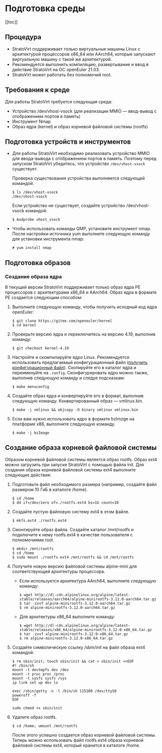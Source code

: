 # Подготовка среды

\[\[toc]]

## Процедура

- StratoVirt поддерживает только виртуальные машины Linux с архитектурой процессоров x86\_64 или AArch64, которые запускают виртуальную машину с такой же архитектурой.
- Рекомендуется выполнить компиляцию, развертывание и ввод в действие StratoVirt на ОС openEuler 21.03.
- StratoVirt может работать без полномочий root.

## Требования к среде

Для работы StratoVirt требуется следующая среда:

- Устройство /dev/vhost-vsock (для реализации MMIO — ввод-вывод с отображением портов в память)
- Инструмент Nmap
- Образ ядра (kernel) и образ корневой файловой системы (rootfs)

## Подготовка устройств и инструментов

- Для работы StratoVirt необходимо реализовать устройство MMIO для ввода-вывода с отображением портов в память. Поэтому перед запуском StratoVirt убедитесь, что устройство `/dev/vhost-vsock` существует.
  
  Проверка существования устройства выполняется следующей командой.
  
  ```
  $ ls /dev/vhost-vsock
  /dev/vhost-vsock
  ```
  
  Если устройство не существует, создайте устройство /dev/vhost-vsock командой:
  
  ```
  $ modprobe vhost_vsock
  ```

- Чтобы использовать команды QMP, установите инструмент nmap. После настройки источника yum выполните следующую команду для установки инструмента nmap:
  
  ```
  # yum install nmap
  ```

## Подготовка образов

### Создание образа ядра

В текущей версии StratoVirt поддерживает только образ ядра РЕ процессоров с архитектурами x86\_64 и AArch64. Образ ядра в формате РЕ создается следующим способом:

1. Выполните следующую команду, чтобы получить исходный код ядра openEuler:
   
   ```
   $ git clone https://gitee.com/openeuler/kernel
   $ cd kernel
   ```

2. Проверьте версию ядра и переключитесь на версию 4.19, выполнив команду:
   
   ```
   $ git checkout kernel-4.19
   ```

3. Настройте и скомпилируйте ядро Linux. Рекомендуется использовать предлагаемый конфигурационный файл ([получить конфигурационный файл](https://gitee.com/openeuler/stratovirt/tree/master/docs/kernel_config)). Скопируйте его в каталог ядра и переименуйте на `.config`. Сконфигурировать ядро можно также, выполнив следующую команду и следуя подсказкам:
   
   ```
   $ make menuconfig
   ```

4. Создайте образ ядра и конвертируйте его в формат, выполнив следующую команду. Конвертированный образ — vmlinux.bin.
   
   ```
   $ make -j vmlinux && objcopy -O binary vmlinux vmlinux.bin
   ```
   
5. Если вам нужно использовать ядро в формате bzImzge на платформе x86, выполните следующую команду.

   ```
   $ make -j bzImage
   ```


## Создание образа корневой файловой системы

Образом корневой файловой системы является образ rootfs. Образ ext4 можно загрузить при запуске StratoVirt с помощью файла init. Для создания образа корневой файловой системы ext4 выполните следующие действия:

1. Подготовьте файл необходимого размера (например, создайте файл размером 10 ГиБ в каталоге /home).
   
   ```
   $ cd /home
   $ dd if=/dev/zero of=./rootfs.ext4 bs=1G count=10
   ```

2. Создайте пустую файловую систему ext4 в этом файле.
   
   ```
   $ mkfs.ext4 ./rootfs.ext4
   ```

3. Смонтируйте образ файла. Создайте каталог /mnt/rootfs и подключите к нему rootfs.ext4 в качестве пользователя с полномочиями root.
   
   ```
   $ mkdir /mnt/rootfs
   $ cd /home
   $ sudo mount ./rootfs.ext4 /mnt/rootfs && cd /mnt/rootfs
   ```

4. Получите новую версию файловой системы alpine-mini для соответствующей архитектуры процессора.
   
   - Если используется архитектура AArch64, выполните следующую команду:
     
     ```
     $ wget http://dl-cdn.alpinelinux.org/alpine/latest-stable/releases/aarch64/alpine-minirootfs-3.12.0-aarch64.tar.gz
     $ tar -zxvf alpine-minirootfs-3.12.0-aarch64.tar.gz
     $ rm alpine-minirootfs-3.12.0-aarch64.tar.gz
     ```
   
   - Для архитектуры x86\_64 выполните команду:
     
     ```
     $ wget http://dl-cdn.alpinelinux.org/alpine/latest-stable/releases/x86_64/alpine-minirootfs-3.12.0-x86_64.tar.gz
     $ tar -zxvf alpine-minirootfs-3.12.0-x86_64.tar.gz
     $ rm alpine-minirootfs-3.12.0-x86_64.tar.gz
     ```

5. Создайте символическую ссылку /sbin/init на файл образа ext4 командой:
   
   ```
   $ rm sbin/init; touch sbin/init && cat > sbin/init <<EOF
   #! /bin/sh
   mount -t devtmpfs dev /dev
   mount -t proc proc /proc
   mount -t sysfs sysfs /sys
   ip link set up dev lo
   
   exec /sbin/getty -n -l /bin/sh 115200 /dev/ttyS0
   poweroff -f
   EOF
   
   sudo chmod +x sbin/init
   ```

6. Удалите образ rootfs.
   
   ```
   $ cd /home; umount /mnt/rootfs
   ```
   
   После этого успешно создается образ корневой файловой системы. Теперь можно использовать файл rootfs.ext4 образа корневой файловой системы ext4, который хранится в каталоге /home.